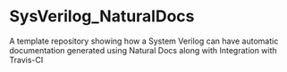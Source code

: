 # SysVerilog_NaturalDocs
A template repository showing how a System Verilog can have automatic documentation generated using Natural Docs along with Integration with Travis-CI
